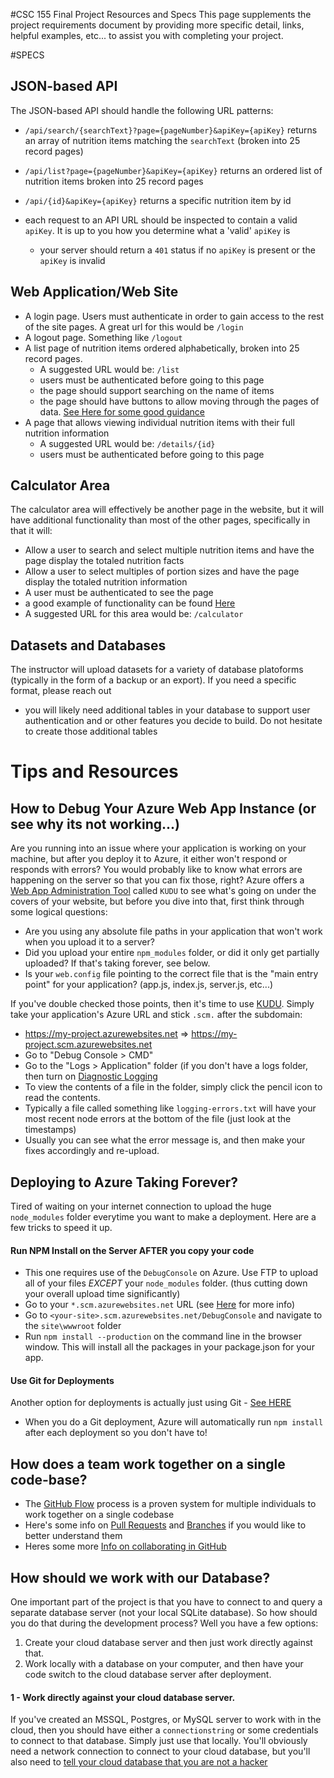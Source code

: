#CSC 155 Final Project Resources and Specs
This page supplements the project requirements document by providing more specific detail, links, helpful examples, etc... to assist you with completing your project.

#SPECS
## JSON-based API
The JSON-based API should handle the following URL patterns: 

- `/api/search/{searchText}?page={pageNumber}&apiKey={apiKey}` 
returns an array of nutrition items matching the `searchText` (broken into 25 record pages)

- `/api/list?page={pageNumber}&apiKey={apiKey}`
returns an ordered list of nutrition items broken into 25 record pages

- `/api/{id}&apiKey={apiKey}` 
returns a specific nutrition item by id

- each request to an API URL should be inspected to contain a valid `apiKey`. It is up to you how you determine what a 'valid' `apiKey` is
  - your server should return a `401` status if no `apiKey` is present or the `apiKey` is invalid

## Web Application/Web Site
- A login page. Users must authenticate in order to gain access to the rest of the site pages. A great url for this would be `/login`
- A logout page. Something like `/logout`
- A list page of nutrition items ordered alphabetically, broken into 25 record pages.
  - A suggested URL would be: `/list`
  - users must be authenticated before going to this page
  - the page should support searching on the name of items
  - the page should have buttons to allow moving through the pages of data. [See Here for some good guidance](https://gist.github.com/brajeshwar/2802235)
- A page that allows viewing individual nutrition items with their full nutrition information
  - A suggested URL would be: `/details/{id}`
  - users must be authenticated before going to this page

## Calculator Area
The calculator area will effectively be another page in the website, but it will have additional functionality than most of the other pages, specifically in that it will: 
- Allow a user to search and select multiple nutrition items and have the page display the totaled nutrition facts
- Allow a user to select multiples of portion sizes and have the page display the totaled nutrition information
- A user must be authenticated to see the page
- a good example of functionality can be found [Here](http://www.myfitnesspal.com/recipe/calculator)
- A suggested URL for this area would be: `/calculator`
 
## Datasets and Databases
The instructor will upload datasets for a variety of database platoforms (typically in the form of a backup or an export). If you need a specific format, please reach out
- you will likely need additional tables in your database to support user authentication and or other features you decide to build. Do not hesitate to create those additional tables

# Tips and Resources
## How to Debug Your Azure Web App Instance (or see why its not working...)
Are you running into an issue where your application is working on your machine, but after you deploy it to Azure, it either won't respond or responds with errors? You would probably like to know what errors are happening on the server so that you can fix those, right? Azure offers a [Web App Administration Tool](http://www.jamessturtevant.com/posts/How-to-add-edit-and-remove-files-in-your-azure-webapp-using-the-kudu-service-dashboard/) called `KUDU` to see what's going on under the covers of your website, but before you dive into that, first think through some logical questions: 
- Are you using any absolute file paths in your application that won't work when you upload it to a server?
- Did you upload your entire `npm_modules` folder, or did it only get partially uploaded? If that's taking forever, see below.
- Is your `web.config` file pointing to the correct file that is the "main entry point" for your application? (app.js, index.js, server.js, etc...)

If you've double checked those points, then it's time to use [KUDU](http://www.jamessturtevant.com/posts/How-to-add-edit-and-remove-files-in-your-azure-webapp-using-the-kudu-service-dashboard/). Simply take your application's Azure URL and stick `.scm.` after the subdomain: 
- https://my-project.azurewebsites.net => https://my-project.scm.azurewebsites.net
- Go to "Debug Console > CMD" 
- Go to the "Logs > Application" folder (if you don't have a logs folder, then turn on [Diagnostic Logging](https://azure.microsoft.com/en-us/documentation/articles/web-sites-enable-diagnostic-log/)
- To view the contents of a file in the folder, simply click the pencil icon to read the contents. 
- Typically a file called something like `logging-errors.txt` will have your most recent node errors at the bottom of the file (just look at the timestamps)
- Usually you can see what the error message is, and then make your fixes accordingly and re-upload. 

## Deploying to Azure Taking Forever?
Tired of waiting on your internet connection to upload the huge `node_modules` folder everytime you want to make a deployment. Here are a few tricks to speed it up. 
#### Run NPM Install on the Server __AFTER__ you copy your code
- This one requires use of the `DebugConsole` on Azure. Use FTP to upload all of your files _EXCEPT_ your `node_modules` folder. (thus cutting down your overall upload time significantly)
- Go to your `*.scm.azurewebsites.net` URL (see [Here](https://blogs.msdn.microsoft.com/cdndevs/2015/04/01/the-kudu-debug-console-azure-websites-best-kept-secret/) for more info)
- Go to `<your-site>.scm.azurewebsites.net/DebugConsole` and navigate to the `site\wwwroot` folder
- Run `npm install --production` on the command line in the browser window. This will install all the packages in your package.json for your app.

#### Use Git for Deployments
Another option for deployments is actually just using Git - [See HERE](https://azure.microsoft.com/en-us/documentation/articles/web-sites-publish-source-control/#Step4)
- When you do a Git deployment, Azure will automatically run `npm install` after each deployment so you don't have to!

## How does a team work together on a single code-base?
- The [GitHub Flow](https://guides.github.com/introduction/flow/) process is a proven system for multiple individuals to work together on a single codebase
- Here's some info on [Pull Requests](https://help.github.com/articles/using-pull-requests/) and [Branches](https://help.github.com/articles/creating-and-deleting-branches-within-your-repository/) if you would like to better understand them
- Heres some more [Info on collaborating in GitHub](https://help.github.com/categories/collaborating-on-projects-using-issues-and-pull-requests/)

## How should we work with our Database?
One important part of the project is that you have to connect to and query a separate database server (not your local SQLite database). So how should you do that during the development process? Well you have a few options: 
1. Create your cloud database server and then just work directly against that. 
2. Work locally with a database on your computer, and then have your code switch to the cloud database server after deployment.

#### 1 - Work directly against your cloud database server. 
If you've created an MSSQL, Postgres, or MySQL server to work with in the cloud, then you should have either a `connectionstring` or some credentials to connect to that database. Simply just use that locally. You'll obviously need a network connection to connect to your cloud database, but you'll also need to [tell your cloud database that you are not a hacker](https://azure.microsoft.com/en-us/documentation/articles/sql-database-configure-firewall-settings/)
